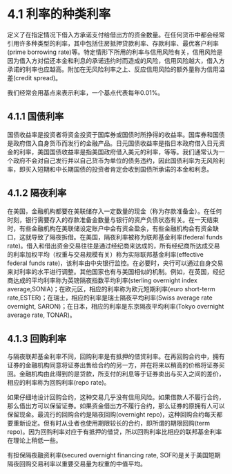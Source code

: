 # 4.1 利率的种类利率

定义了在指定情况下借入方承诺支付给借出方的资金数量。在任何货币中都会经常引用许多种类型的利率，其中包括住房抵押贷款利率、存款利率、最优客户利率(prime borrowing rate)等。特定情形下所用的利率与信用风险有关，信用风险是因为借入方对偿还本金和利息的承诺违约时而造成的风险，信用风险越大，借入方承诺的利率也应越高。附加在无风险利率之上、反应信用风险的额外量称为信用溢差(credit spread)。

我们经常会用基点来表示利率，一个基点代表每年0.01%。

## 4.1.1 国债利率

国债收益率是投资者将资金投资于国库券或国债时所挣得的收益率。国库券和国债是政府借入自身货币而发行的金融产品。日元国债收益率是指日本政府借入日元资金的利率，美国国债收益率是指美国政府借入美元的利率，等等。我们通常认为一个政府不会对自己发行并以自己货币为单位的债务违约，因此国债利率为无风险利率，即买入短期和中长期国债的投资者肯定会收到国债所承诺的本金和利息。

## 4.1.2 隔夜利率

在美国，金融机构都要在美联储存入一定数量的现金（称为存款准备金）。在任何时刻，银行需要存入的存款准备金数量与银行的资产负债状态有关。在一天结束时，有些金融机构在美联储设定账户中会有资金盈余，有些金融机构会有资金缺口，这就导致了隔夜拆借。在美国，隔夜利率被称为联邦基金利率(federal funds rate)。借入和借出资金交易往往是通过经纪商来达成的，所有经纪商所达成交易的利率加权平均（权重与交易规模有关）称为实际联邦基金利率(effective federal funds rate)，该利率由中央银行监控。在必要时，央行可以通过自身交易来对利率的水平进行调整。其他国家也有与美国相似的机制。例如，在英国，经纪商达成的平均利率称为英镑隔夜指数平均利率(sterling overnight index average,SONIA)；在欧元区，相应的利率称为欧元短期利率(euro short-term rate,ESTER)；在瑞士，相应的利率是瑞士隔夜平均利率(Swiss average rate overnight, SARON)；在日本，相应的利率是东京隔夜平均利率(Tokyo overnight average rate, TONAR)。

## 4.1.3 回购利率

与隔夜联邦基金利率不同，回购利率是有抵押的借贷利率。在再回购合约中，拥有证券的金融机构同意将证券出售给合约的另一方，并在将来以稍高的价格将证券买回。金融机构由此得到的是贷款，所支付的利息等于证券卖出与买入之间的差价，相应的利率称为回购利率(repo rate)。

如果仔细地设计回购合约，这种交易几乎没有信用风险。如果借款人不履行合约，那么借出方可以保留证券。如果资金借出方不履行合约，那么证券的原拥有人可以保留现金。最流行的回购合约是隔夜回购(overnight repo)，这种回购合约每天都要重新设定。但有时从业者也使用期限较长的合约，即所谓的期限回购(term repo)。因为回购利率对应于有抵押的借贷，所以回购利率比相应的联邦基金利率在理论上稍低一些。

有担保隔夜融资利率(secured overnight financing rate, SOFR)是关于美国短期隔夜回购交易利率以重要交易量为权重的中值平均。
